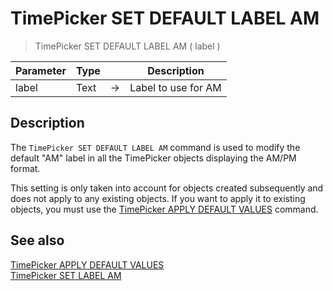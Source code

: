 # TimePicker SET DEFAULT LABEL AM

> TimePicker SET DEFAULT LABEL AM ( label )

| Parameter | Type |     | Description |
| --- | --- | --- | --- |
| label | Text | → | Label to use for AM |

## Description

The `TimePicker SET DEFAULT LABEL AM` command is used to modify the default "AM" label in all the TimePicker objects displaying the AM/PM format.

This setting is only taken into account for objects created subsequently and does not apply to any existing objects. If you want to apply it to existing objects, you must use the [TimePicker APPLY DEFAULT VALUES](TimePicker%20APPLY%20DEFAULT%20VALUES.ja.md) command.

## See also

[TimePicker APPLY DEFAULT VALUES](TimePicker%20APPLY%20DEFAULT%20VALUES.ja.md)  
[TimePicker SET LABEL AM](TimePicker%20SET%20LABEL%20AM.ja.md)
